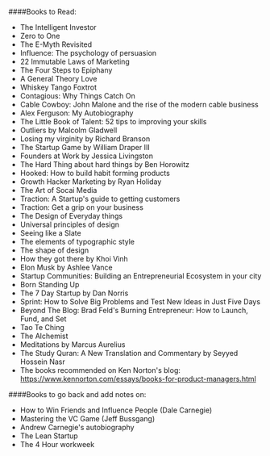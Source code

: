 ####Books to Read:
- The Intelligent Investor
- Zero to One
- The E-Myth Revisited
- Influence: The psychology of persuasion
- 22 Immutable Laws of Marketing
- The Four Steps to Epiphany
- A General Theory Love
- Whiskey Tango Foxtrot
- Contagious: Why Things Catch On
- Cable Cowboy: John Malone and the rise of the modern cable business
- Alex Ferguson: My Autobiography
- The Little Book of Talent: 52 tips to improving your skills
- Outliers by Malcolm Gladwell
- Losing my virginity by Richard Branson
- The Startup Game by William Draper III
- Founders at Work by Jessica Livingston
- The Hard Thing about hard things by Ben Horowitz
- Hooked: How to build habit forming products
- Growth Hacker Marketing by Ryan Holiday
- The Art of Socai Media
- Traction: A Startup's guide to getting customers
- Traction: Get a grip on your business
- The Design of Everyday things
- Universal principles of design
- Seeing like a Slate
- The elements of typographic style
- The shape of design
- How they got there by Khoi Vinh
- Elon Musk by Ashlee Vance
- Startup Communities: Building an Entrepreneurial Ecosystem in your city
- Born Standing Up
- The 7 Day Startup by Dan Norris
- Sprint: How to Solve Big Problems and Test New Ideas in Just Five Days
- Beyond The Blog: Brad Feld's Burning Entrepreneur: How to Launch, Fund, and Set
- Tao Te Ching
- The Alchemist
- Meditations by Marcus Aurelius
- The Study Quran: A New Translation and Commentary by Seyyed Hossein Nasr
- The books recommended on Ken Norton's blog: https://www.kennorton.com/essays/books-for-product-managers.html


####Books to go back and add notes on:
- How to Win Friends and Influence People (Dale Carnegie)
- Mastering the VC Game (Jeff Bussgang)
- Andrew Carnegie's autobiography
- The Lean Startup
- The 4 Hour workweek
